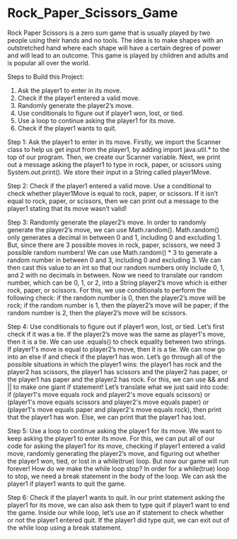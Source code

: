 # Rock_Paper_Scissors_Game
Rock Paper Scissors is a zero sum game that is usually played by two people using their hands and no tools. The idea is to make shapes with an outstretched hand where each shape will have a certain degree of power and will lead to an outcome. This game is played by children and adults and is popular all over the world. 

Steps to Build this Project:
1. Ask the player1 to enter in its move.
2. Check if the player1 entered a valid move.
3. Randomly generate the player2’s move.
4. Use conditionals to figure out if player1 won, lost, or tied.
5. Use a loop to continue asking the player1 for its move.
6. Check if the player1 wants to quit.

Step 1: Ask the player1 to enter in its move.
        Firstly, we import the Scanner class to help us get input from the player1, by adding import java.util.* to the top of our program.
        Then, we create our Scanner variable.
        Next, we print out a message asking the player1 to type in rock, paper, or scissors using System.out.print().
        We store their input in a String called player1Move.

Step 2: Check if the player1 entered a valid move.
        Use a conditional to check whether player1Move is equal to rock, paper, or scissors. If it isn’t equal to rock, paper, or scissors, then we can print out a             message to the player1 stating that its move wasn’t valid!

Step 3: Randomly generate the  player2’s move.
        In order to randomly generate the player2’s move, we can use Math.random(). Math.random() only generates a decimal in between 0 and 1, including 0 and                 excluding 1. But, since there are 3 possible moves in rock, paper, scissors, we need 3 possible random numbers! We can use Math.random() * 3 to generate a             random number in between 0 and 3, including 0 and excluding 3. We can then cast this value to an int so that our random numbers only include 0, 1, and 2 with           no decimals in between.
        Now we need to translate our random number, which can be 0, 1, or 2, into a String player2’s move which is either rock, paper, or scissors.
        For this, we use conditionals to perform the following check: if the random number is 0, then the player2’s move will be rock; if the random number is 1, then         the player2’s move will be paper; if the random number is 2, then the player2’s move will be scissors.

Step 4: Use conditionals to figure out if player1 won, lost, or tied.
        Let’s first check if it was a tie. If the player2’s move was the same as player1's move, then it is a tie.
        We can use .equals() to check equality between two strings. If player1's move is equal to player2’s move, then it is a tie.
        We can now go into an else if and check if the player1 has won. Let’s go through all of the possible situations in which the player1 wins: the player1 has rock         and the player2 has scissors, the player1 has scissors and the player2 has paper, or the player1 has paper and the player2 has rock.
        For this, we can use && and || to make one giant if statement!
        Let’s translate what we just said into code: if (player1's move equals rock and player2's move equals scissors) or (player1's move equals scissors and                 player2's move equals paper) or (player1's move equals paper and player2's move equals rock), then print that the player1 has won. Else, we can print that the         player1 has lost.

Step 5: Use a loop to continue asking the player1 for its move.
        We want to keep asking the player1 to enter its move. For this, we can put all of our code for asking the player1 for its move, checking if player1 entered a           valid move, randomly generating the player2’s move, and figuring out whether the player1 won, tied, or lost in a while(true) loop.
        But now our game will run forever! How do we make the while loop stop?
        In order for a while(true) loop to stop, we need a break statement in the body of the loop. We can ask the player1 if player1 wants to quit the game.

Step 6: Check if the player1 wants to quit.
        In our print statement asking the player1 for its move, we can also ask them to type quit if player1 want to end the game.
        Inside our while loop, let’s use an if statement to check whether or not the player1 entered quit.
        If the player1 did type quit, we can exit out of the while loop using a break statement.

